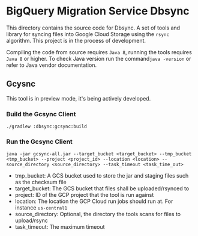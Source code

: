 # BigQuery Migration Service Dbsync

This directory contains the source code for Dbsync. A set of tools and library
for syncing files into Google Cloud Storage using the `rsync` algorithm. This
project is in the process of development.

Compiling the code from source requires `Java 8`, running the tools requires
`Java 8` or higher. To check Java version run the command`java -version` or
refer to Java vendor documentation.

## Gcysnc

This tool is in preview mode, it's being actively developed.

### Build the Gcsync Client ###

    ./gradlew :dbsync:gcsync:build

### Run the Gcsync Client ###

    java -jar gcsync-all.jar --target_bucket <target_bucket> --tmp_bucket <tmp_bucket> --project <project_id> --location <location> --source_directory <source_directory> --task_timeout <task_time_out>

- tmp_bucket: A GCS bucket used to store the jar and staging files such as the
  checksum file
- target_bucket: The GCS bucket that files shall be uploaded/rsynced to
- project: ID of the GCP project that the tool is run against
- location: The location the GCP Cloud run jobs should run at. For
  instance `us-central1`
- source_directory: Optional, the directory the tools scans for files to
  upload/rsync
- task_timeout: The maximum timeout 